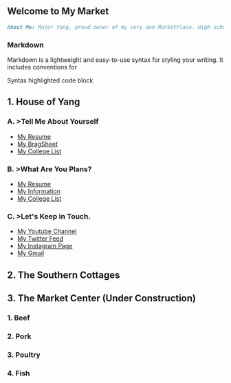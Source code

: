 ## Welcome to My Market

```markdown
About Me: Major Yang, proud owner of my very own MarketPlace. High school class of 2021 and future university class of 2025 at God knows where.
```

### Markdown

Markdown is a lightweight and easy-to-use syntax for styling your writing. It includes conventions for


Syntax highlighted code block

## 1. House of Yang

### A. >Tell Me About Yourself

- [My Resume](https://www.google.com/)
- [My BragSheet](https://www.google.com/)
- [My College List](https://www.google.com/)

### B. >What Are You Plans?

- [My Resume](https://www.google.com/)
- [My Information](https://www.google.com/)
- [My College List](https://www.google.com/)

### C. >Let's Keep in Touch.

- [My Youtube Channel](https://www.google.com/)
- [My Twitter Feed](https://www.google.com/)
- [My Instagram Page](https://www.google.com/)
- [My Gmail](https://www.google.com/)

## 2. The Southern Cottages

## 3. The Market Center (Under Construction)

### 1. Beef

### 2. Pork

### 3. Poultry

### 4. Fish

